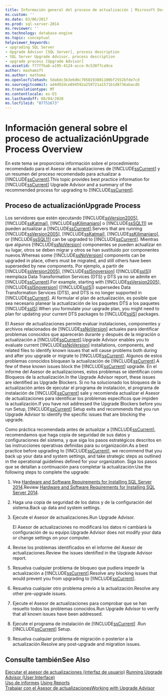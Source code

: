 ```yaml
---
title: Información general del proceso de actualización | Microsoft Docs
ms.custom: ''
ms.date: 03/06/2017
ms.prod: sql-server-2014
ms.reviewer: ''
ms.technology: database-engine
ms.topic: conceptual
helpviewer_keywords:
- upgrading SQL Server
- Upgrade Advisor [SQL Server], process description
- SQL Server Upgrade Advisor, process description
- upgrade process [Upgrade Advisor]
ms.assetid: f77ffbab-a195-4124-acce-9c538f7ca9ce
author: mashamsft
ms.author: mathoma
ms.openlocfilehash: 5da6dc3b3e6d6c7058193801100bf2552bfde7cd
ms.sourcegitcommit: ad4d92dce894592a259721a1571b1d8736abacdb
ms.translationtype: MT
ms.contentlocale: es-ES
ms.lasthandoff: 08/04/2020
ms.locfileid: "87751673"
---
```

# <a name="upgrade-process-overview"></a><span data-ttu-id="d93bd-102">Información general sobre el proceso de actualización</span><span class="sxs-lookup"><span data-stu-id="d93bd-102">Upgrade Process Overview</span></span>
  <span data-ttu-id="d93bd-103">En este tema se proporciona información sobre el procedimiento recomendado para el Asesor de actualizaciones de [!INCLUDE[ssCurrent](../../includes/sscurrent-md.md)] y un resumen del proceso recomendado para actualizar a [!INCLUDE[ssCurrent](../../includes/sscurrent-md.md)].</span><span class="sxs-lookup"><span data-stu-id="d93bd-103">This topic provides best practice information for [!INCLUDE[ssCurrent](../../includes/sscurrent-md.md)] Upgrade Advisor and a summary of the recommended process for upgrading to [!INCLUDE[ssCurrent](../../includes/sscurrent-md.md)].</span></span>  
  
## <a name="upgrade-process"></a><span data-ttu-id="d93bd-104">Proceso de actualización</span><span class="sxs-lookup"><span data-stu-id="d93bd-104">Upgrade Process</span></span>  
 <span data-ttu-id="d93bd-105">Los servidores que estén ejecutando [!INCLUDE[ssVersion2005](../../includes/ssversion2005-md.md)], [!INCLUDE[ssKatmai](../../includes/sskatmai-md.md)], [!INCLUDE[ssKilimanjaro](../../includes/sskilimanjaro-md.md)] o [!INCLUDE[ssSQL11](../../includes/sssql11-md.md)] se pueden actualizar a [!INCLUDE[ssCurrent](../../includes/sscurrent-md.md)].</span><span class="sxs-lookup"><span data-stu-id="d93bd-105">Servers that are running [!INCLUDE[ssVersion2005](../../includes/ssversion2005-md.md)], [!INCLUDE[ssKatmai](../../includes/sskatmai-md.md)], [!INCLUDE[ssKilimanjaro](../../includes/sskilimanjaro-md.md)], or [!INCLUDE[ssSQL11](../../includes/sssql11-md.md)] can be upgraded to [!INCLUDE[ssCurrent](../../includes/sscurrent-md.md)].</span></span> <span data-ttu-id="d93bd-106">Mientras que algunos [!INCLUDE[ssNoVersion](../../includes/ssnoversion-md.md)] componentes se pueden actualizar en su lugar, otros se deben migrar y otros se han sustituido por componentes nuevos.</span><span class="sxs-lookup"><span data-stu-id="d93bd-106">Whereas some [!INCLUDE[ssNoVersion](../../includes/ssnoversion-md.md)] components can be upgraded in place, others must be migrated, and still others have been superseded by new components.</span></span> <span data-ttu-id="d93bd-107">Por ejemplo, a partir de [!INCLUDE[ssVersion2005](../../includes/ssversion2005-md.md)], [!INCLUDE[ssISnoversion](../../includes/ssisnoversion-md.md)] ([!INCLUDE[ssIS](../../includes/ssis-md.md)]) reemplaza Data Transformation Services (DTS) y DTS ya no se admite en [!INCLUDE[ssCurrent](../../includes/sscurrent-md.md)].</span><span class="sxs-lookup"><span data-stu-id="d93bd-107">For example, starting with [!INCLUDE[ssVersion2005](../../includes/ssversion2005-md.md)], [!INCLUDE[ssISnoversion](../../includes/ssisnoversion-md.md)] ([!INCLUDE[ssIS](../../includes/ssis-md.md)]) supersedes Data Transformation Services (DTS), and DTS is no longer supported in [!INCLUDE[ssCurrent](../../includes/sscurrent-md.md)].</span></span> <span data-ttu-id="d93bd-108">Al formular el plan de actualización, es posible que sea necesario planear la actualización de los paquetes DTS a los paquetes [!INCLUDE[ssIS](../../includes/ssis-md.md)].</span><span class="sxs-lookup"><span data-stu-id="d93bd-108">When you formulate your upgrade plan, you might need to plan for updating your current DTS packages to [!INCLUDE[ssIS](../../includes/ssis-md.md)] packages.</span></span>  
  
 <span data-ttu-id="d93bd-109">El Asesor de actualizaciones permite evaluar instalaciones, componentes y archivos relacionados de [!INCLUDE[ssNoVersion](../../includes/ssnoversion-md.md)] actuales para identificar problemas conocidos que aparecerán durante y después de la migración o actualización a [!INCLUDE[ssCurrent](../../includes/sscurrent-md.md)].</span><span class="sxs-lookup"><span data-stu-id="d93bd-109">Upgrade Advisor enables you to evaluate current [!INCLUDE[ssNoVersion](../../includes/ssnoversion-md.md)] installations, components, and related files to identify known issues that will cause problems both during and after you upgrade or migrate to [!INCLUDE[ssCurrent](../../includes/sscurrent-md.md)].</span></span> <span data-ttu-id="d93bd-110">Algunos de estos problemas conocidos bloquean la actualización de [!INCLUDE[ssCurrent](../../includes/sscurrent-md.md)].</span><span class="sxs-lookup"><span data-stu-id="d93bd-110">A few of these known issues block the [!INCLUDE[ssCurrent](../../includes/sscurrent-md.md)] upgrade.</span></span> <span data-ttu-id="d93bd-111">En el informe del Asesor de actualizaciones, estos problemas se identifican como Bloqueos de la actualización.</span><span class="sxs-lookup"><span data-stu-id="d93bd-111">In the Upgrade Advisor report, these issues are identified as Upgrade Blockers.</span></span> <span data-ttu-id="d93bd-112">Si no ha solucionado los bloqueos de la actualización antes de ejecutar el programa de instalación, el programa de instalación de [!INCLUDE[ssCurrent](../../includes/sscurrent-md.md)] sale y recomienda actualizar el Asesor de actualizaciones para identificar los problemas específicos que impiden la actualización.</span><span class="sxs-lookup"><span data-stu-id="d93bd-112">If you have not addressed the Upgrade Blockers before you run Setup, [!INCLUDE[ssCurrent](../../includes/sscurrent-md.md)] Setup exits and recommends that you run Upgrade Advisor to identify the specific issues that are blocking the upgrade.</span></span>  
  
 <span data-ttu-id="d93bd-113">Como práctica recomendada antes de actualizar a [!INCLUDE[ssCurrent](../../includes/sscurrent-md.md)], recomendamos que haga copia de seguridad de sus datos y configuraciones del sistema, y que siga los pasos estratégicos descritos en las instrucciones operativas definidas para su organización.</span><span class="sxs-lookup"><span data-stu-id="d93bd-113">As a best practice before upgrading to [!INCLUDE[ssCurrent](../../includes/sscurrent-md.md)], we recommend that you back up your data and system settings, and take strategic steps as outlined in the operational guidelines defined for your organization.</span></span> <span data-ttu-id="d93bd-114">Siga los pasos que se detallan a continuación para completar la actualización:</span><span class="sxs-lookup"><span data-stu-id="d93bd-114">Use the following steps to complete the upgrade:</span></span>  
  
1.  <span data-ttu-id="d93bd-115">Vea [Hardware and Software Requirements for Installing SQL Server 2014](hardware-and-software-requirements-for-installing-sql-server.md).</span><span class="sxs-lookup"><span data-stu-id="d93bd-115">Review [Hardware and Software Requirements for Installing SQL Server 2014](hardware-and-software-requirements-for-installing-sql-server.md).</span></span>  
  
2.  <span data-ttu-id="d93bd-116">Haga una copia de seguridad de los datos y de la configuración del sistema.</span><span class="sxs-lookup"><span data-stu-id="d93bd-116">Back up data and system settings.</span></span>  
  
3.  <span data-ttu-id="d93bd-117">Ejecute el Asesor de actualizaciones.</span><span class="sxs-lookup"><span data-stu-id="d93bd-117">Run Upgrade Advisor.</span></span>  
  
     <span data-ttu-id="d93bd-118">El Asesor de actualizaciones no modificará los datos ni cambiará la configuración de su equipo.</span><span class="sxs-lookup"><span data-stu-id="d93bd-118">Upgrade Advisor does not modify your data or change settings on your computer.</span></span>  
  
4.  <span data-ttu-id="d93bd-119">Revise los problemas identificados en el informe del Asesor de actualizaciones.</span><span class="sxs-lookup"><span data-stu-id="d93bd-119">Review the issues identified in the Upgrade Advisor report.</span></span>  
  
5.  <span data-ttu-id="d93bd-120">Resuelva cualquier problema de bloqueo que pudiera impedir la actualización a [!INCLUDE[ssCurrent](../../includes/sscurrent-md.md)].</span><span class="sxs-lookup"><span data-stu-id="d93bd-120">Resolve any blocking issues that would prevent you from upgrading to [!INCLUDE[ssCurrent](../../includes/sscurrent-md.md)].</span></span>  
  
6.  <span data-ttu-id="d93bd-121">Resuelva cualquier otro problema previo a la actualización.</span><span class="sxs-lookup"><span data-stu-id="d93bd-121">Resolve any other pre-upgrade issues.</span></span>  
  
7.  <span data-ttu-id="d93bd-122">Ejecute el Asesor de actualizaciones para comprobar que se han resuelto todos los problemas conocidos.</span><span class="sxs-lookup"><span data-stu-id="d93bd-122">Run Upgrade Advisor to verify that all known issues have been addressed.</span></span>  
  
8.  <span data-ttu-id="d93bd-123">Ejecute el programa de instalación de [!INCLUDE[ssCurrent](../../includes/sscurrent-md.md)] .</span><span class="sxs-lookup"><span data-stu-id="d93bd-123">Run [!INCLUDE[ssCurrent](../../includes/sscurrent-md.md)] Setup.</span></span>  
  
9. <span data-ttu-id="d93bd-124">Resuelva cualquier problema de migración o posterior a la actualización.</span><span class="sxs-lookup"><span data-stu-id="d93bd-124">Resolve any post-upgrade and migration issues.</span></span>  
  
## <a name="see-also"></a><span data-ttu-id="d93bd-125">Consulte también</span><span class="sxs-lookup"><span data-stu-id="d93bd-125">See Also</span></span>  
 <span data-ttu-id="d93bd-126">[Ejecutar el asesor de actualizaciones &#40;interfaz de usuario&#41;](../../../2014/sql-server/install/running-upgrade-advisor-user-interface.md) </span><span class="sxs-lookup"><span data-stu-id="d93bd-126">[Running Upgrade Advisor &#40;User Interface&#41;](../../../2014/sql-server/install/running-upgrade-advisor-user-interface.md) </span></span>  
 <span data-ttu-id="d93bd-127">[Uso de informes](../../../2014/sql-server/install/using-reports.md) </span><span class="sxs-lookup"><span data-stu-id="d93bd-127">[Using Reports](../../../2014/sql-server/install/using-reports.md) </span></span>  
 [<span data-ttu-id="d93bd-128">Trabajar con el Asesor de actualizaciones</span><span class="sxs-lookup"><span data-stu-id="d93bd-128">Working with Upgrade Advisor</span></span>](../../../2014/sql-server/install/working-with-upgrade-advisor.md)  
  
  
